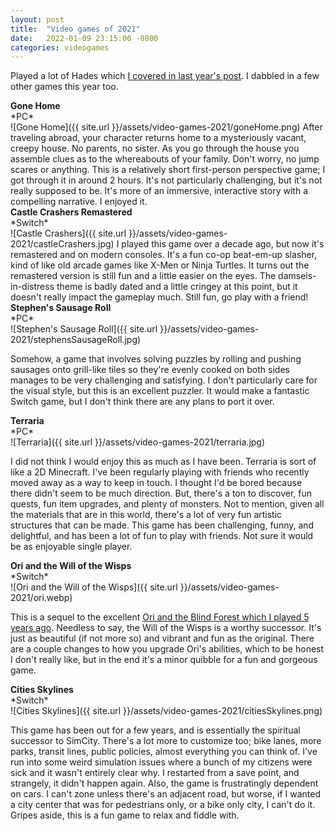 ```yaml
---
layout: post
title:  "Video games of 2021"
date:   2022-01-09 23:15:00 -0800
categories: videogames
---
```


Played a lot of Hades which [I covered in last year's post](/posts/video-games-2020). I dabbled in a few other games this year too.


<h4 style="margin:0;">Gone Home</h4>
*PC*<br/>
![Gone Home]({{ site.url }}/assets/video-games-2021/goneHome.png)
After traveling abroad, your character returns home to a mysteriously vacant, creepy house. No parents, no sister. As you go through the house you assemble clues as to the whereabouts of your family. Don't worry, no jump scares or anything. This is a relatively short first-person perspective game; I got through it in around 2 hours. It's not particularly challenging, but it's not really supposed to be. It's more of an immersive, interactive story with a compelling narrative. I enjoyed it. 

<h4 style="margin:0;">Castle Crashers Remastered</h4>
*Switch*<br/>
![Castle Crashers]({{ site.url }}/assets/video-games-2021/castleCrashers.jpg)
I played this game over a decade ago, but now it's remastered and on modern consoles. It's a fun co-op beat-em-up slasher, kind of like old arcade games like X-Men or Ninja Turtles. It turns out the remastered version is still fun and a little easier on the eyes. The damsels-in-distress theme is badly dated and a little cringey at this point, but it doesn't really impact the gameplay much. Still fun, go play with a friend!


<h4 style="margin:0;">Stephen's Sausage Roll</h4>
*PC*<br/>
![Stephen's Sausage Roll]({{ site.url }}/assets/video-games-2021/stephensSausageRoll.jpg)

Somehow, a game that involves solving puzzles by rolling and pushing sausages onto grill-like tiles so they're evenly cooked on both sides manages to be very challenging and satisfying. I don't particularly care for the visual style, but this is an excellent puzzler. It would make a fantastic Switch game, but I don't think there are any plans to port it over. 


<h4 style="margin:0;">Terraria</h4>
*PC*<br/>
![Terraria]({{ site.url }}/assets/video-games-2021/terraria.jpg)

I did not think I would enjoy this as much as I have been. Terraria is sort of like a 2D Minecraft. I've been regularly playing with friends who recently moved away as a way to keep in touch. I thought I'd be bored because there didn't seem to be much direction. But, there's a ton to discover, fun quests, fun item upgrades, and plenty of monsters. Not to mention, given all the materials that are in this world, there's a lot of very fun artistic structures that can be made. This game has been challenging, funny, and delightful, and has been a lot of fun to play with friends. Not sure it would be as enjoyable single player.


<h4 style="margin:0;">Ori and the Will of the Wisps</h4>
*Switch*<br/>
![Ori and the Will of the Wisps]({{ site.url }}/assets/video-games-2021/ori.webp)

This is a sequel to the excellent [Ori and the Blind Forest which I played 5 years ago](/posts/video-games-2016). Needless to say, the Will of the Wisps is a worthy successor. It's just as beautiful (if not more so) and vibrant and fun as the original. There are a couple changes to how you upgrade Ori's abilities, which to be honest I don't really like, but in the end it's a minor quibble for a fun and gorgeous game.

<h4 style="margin:0;">Cities Skylines</h4>
*Switch*<br/>
![Cities Skylines]({{ site.url }}/assets/video-games-2021/citiesSkylines.png)

This game has been out for a few years, and is essentially the spiritual successor to SimCity. There's a lot more to customize too; bike lanes, more parks, transit lines, public policies, almost everything you can think of. I've run into some weird simulation issues where a bunch of my citizens were sick and it wasn't entirely clear why. I restarted from a save point, and strangely, it didn't happen again. Also, the game is frustratingly dependent on cars. I can't zone unless there's an adjacent road, but worse, if I wanted a city center that was for pedestrians only, or a bike only city, I can't do it. Gripes aside, this is a fun game to relax and fiddle with. 
